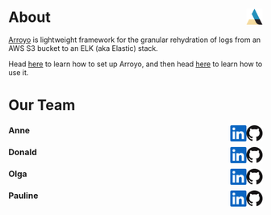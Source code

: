 
# About <img src="https://github.com/Team-Arroyo/.github/blob/main/profile/arroyographic_color.png" alt="arroyo icon" height="32" width="32" align="right"/>

[Arroyo](https://www.arroyoframework.com/) is lightweight framework for the granular rehydration of logs from an AWS S3 bucket to an ELK (aka Elastic) stack.

Head [here](https://github.com/Team-Arroyo/arroyo-deployment) to learn how to set up Arroyo, and then head [here](https://github.com/Team-Arroyo/arroyo) to learn how to use it.

# Our Team
### Anne [<img src="https://github.com/Team-Arroyo/.github/blob/main/profile/GitHub-Mark-32px.png" alt="github icon" height="32" width="32" align="right"/>](https://github.com/aelizj)[<img src="https://github.com/Team-Arroyo/.github/blob/main/profile/In-Blue-34.png" alt="linkedin icon" height="32" width="32" align="right"/>](https://www.linkedin.com/in/anneelizjones/)
### Donald [<img src="https://github.com/Team-Arroyo/.github/blob/main/profile/GitHub-Mark-32px.png" alt="github icon" height="32" width="32" align="right"/>](https://github.com/donald-p-redding)[<img src="https://github.com/Team-Arroyo/.github/blob/main/profile/In-Blue-34.png" alt="linkedin icon" height="32" width="32" align="right"/>](https://www.linkedin.com/in/donald-redding-36a093234)
### Olga [<img src="https://github.com/Team-Arroyo/.github/blob/main/profile/GitHub-Mark-32px.png" alt="github icon" height="32" width="32" align="right"/>](https://github.com/olgashi)[<img src="https://github.com/Team-Arroyo/.github/blob/main/profile/In-Blue-34.png" alt="linkedin icon" height="32" width="32" align="right"/>](https://www.linkedin.com/in/olgashi/)
### Pauline [<img src="https://github.com/Team-Arroyo/.github/blob/main/profile/GitHub-Mark-32px.png" alt="github icon" height="32" width="32" align="right"/>](https://github.com/Pauline3414159)[<img src="https://github.com/Team-Arroyo/.github/blob/main/profile/In-Blue-34.png" alt="linkedin icon" height="32" width="32" align="right"/>](https://www.linkedin.com/in/pauline-3414159/)
